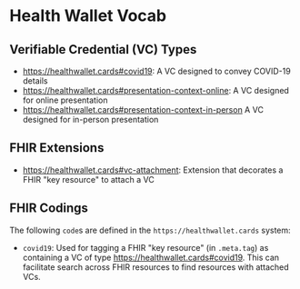 # Health Wallet Vocab

## Verifiable Credential (VC) Types

* https://healthwallet.cards#covid19: A VC designed to convey COVID-19 details
* https://healthwallet.cards#presentation-context-online: A VC designed for online presentation
* https://healthwallet.cards#presentation-context-in-person A VC designed for in-person presentation

## FHIR Extensions

 * https://healthwallet.cards#vc-attachment: Extension that decorates a FHIR "key resource" to attach a VC

## FHIR Codings

The following `code`s are defined in the `https://healthwallet.cards` system:

* `covid19`: Used for tagging a FHIR "key resource" (in `.meta.tag`) as containing a VC of type https://healthwallet.cards#covid19. This can facilitate search across FHIR resources to find resources with attached VCs.
